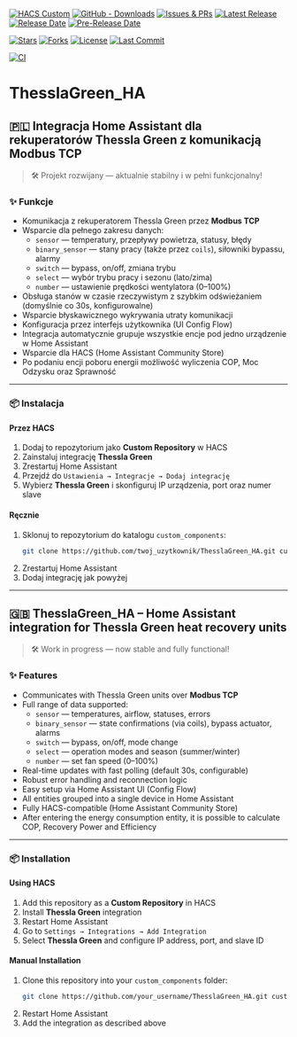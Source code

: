 <!-- Badges: start -->
[![HACS Custom](https://img.shields.io/badge/HACS-Custom-41BDF5?style=for-the-badge&logo=homeassistantcommunitystore&logoColor=white)](https://hacs.xyz/)
[![GitHub - Downloads](https://img.shields.io/github/downloads/aLAN-LDZ/ThesslaGreen_HA/total?style=for-the-badge)](https://github.com/aLAN-LDZ/ThesslaGreen_HA/releases)
[![Issues & PRs](https://img.shields.io/github/issues-pr/aLAN-LDZ/ThesslaGreen_HA?style=for-the-badge)](https://github.com/aLAN-LDZ/ThesslaGreen_HA/issues)
[![Latest Release](https://img.shields.io/github/v/release/aLAN-LDZ/ThesslaGreen_HA?style=for-the-badge)](https://github.com/aLAN-LDZ/ThesslaGreen_HA/releases)
[![Release Date](https://img.shields.io/github/release-date/aLAN-LDZ/ThesslaGreen_HA?style=for-the-badge&label=Latest%20Release)](https://github.com/aLAN-LDZ/ThesslaGreen_HA/releases)
[![Pre-Release Date](https://img.shields.io/github/release-date-pre/aLAN-LDZ/ThesslaGreen_HA?style=for-the-badge&label=Latest%20Beta%20Release)](https://github.com/aLAN-LDZ/ThesslaGreen_HA/releases)

[![Stars](https://img.shields.io/github/stars/aLAN-LDZ/ThesslaGreen_HA?style=for-the-badge)](https://github.com/aLAN-LDZ/ThesslaGreen_HA/stargazers)
[![Forks](https://img.shields.io/github/forks/aLAN-LDZ/ThesslaGreen_HA?style=for-the-badge)](https://github.com/aLAN-LDZ/ThesslaGreen_HA/network/members)
[![License](https://img.shields.io/github/license/aLAN-LDZ/ThesslaGreen_HA?style=for-the-badge)](./LICENSE)
[![Last Commit](https://img.shields.io/github/last-commit/aLAN-LDZ/ThesslaGreen_HA?style=for-the-badge)](https://github.com/aLAN-LDZ/ThesslaGreen_HA/commits)

<!-- Jeśli używasz GitHub Actions – podmień nazwę pliku workflow i gałąź -->
[![CI](https://img.shields.io/github/actions/workflow/status/aLAN-LDZ/ThesslaGreen_HA/ci.yml?branch=main&style=for-the-badge&label=CI)](https://github.com/aLAN-LDZ/ThesslaGreen_HA/actions)
<!-- Badges: end -->


# ThesslaGreen_HA

## 🇵🇱 Integracja Home Assistant dla rekuperatorów Thessla Green z komunikacją Modbus TCP

> 🛠️ Projekt rozwijany — aktualnie stabilny i w pełni funkcjonalny!

### ✨ Funkcje

- Komunikacja z rekuperatorem Thessla Green przez **Modbus TCP**
- Wsparcie dla pełnego zakresu danych:
  - `sensor` — temperatury, przepływy powietrza, statusy, błędy
  - `binary_sensor` — stany pracy (także przez `coils`), siłowniki bypassu, alarmy
  - `switch` — bypass, on/off, zmiana trybu
  - `select` — wybór trybu pracy i sezonu (lato/zima)
  - `number` — ustawienie prędkości wentylatora (0–100%)
- Obsługa stanów w czasie rzeczywistym z szybkim odświeżaniem (domyślnie co 30s, konfigurowalne)
- Wsparcie błyskawicznego wykrywania utraty komunikacji
- Konfiguracja przez interfejs użytkownika (UI Config Flow)
- Integracja automatycznie grupuje wszystkie encje pod jedno urządzenie w Home Assistant
- Wsparcie dla HACS (Home Assistant Community Store)
- Po podaniu encji poboru energii możliwość wyliczenia COP, Moc Odzysku oraz Sprawność

---

### 📦 Instalacja

#### Przez HACS

1. Dodaj to repozytorium jako **Custom Repository** w HACS
2. Zainstaluj integrację **Thessla Green**
3. Zrestartuj Home Assistant
4. Przejdź do `Ustawienia → Integracje → Dodaj integrację`
5. Wybierz **Thessla Green** i skonfiguruj IP urządzenia, port oraz numer slave

#### Ręcznie

1. Sklonuj to repozytorium do katalogu `custom_components`:
    ```bash
    git clone https://github.com/twoj_uzytkownik/ThesslaGreen_HA.git custom_components/thessla_green
    ```
2. Zrestartuj Home Assistant
3. Dodaj integrację jak powyżej

---

## 🇬🇧 ThesslaGreen_HA – Home Assistant integration for Thessla Green heat recovery units

> 🛠️ Work in progress — now stable and fully functional!

### ✨ Features

- Communicates with Thessla Green units over **Modbus TCP**
- Full range of data supported:
  - `sensor` — temperatures, airflow, statuses, errors
  - `binary_sensor` — state confirmations (via coils), bypass actuator, alarms
  - `switch` — bypass, on/off, mode change
  - `select` — operation modes and season (summer/winter)
  - `number` — set fan speed (0–100%)
- Real-time updates with fast polling (default 30s, configurable)
- Robust error handling and reconnection logic
- Easy setup via Home Assistant UI (Config Flow)
- All entities grouped into a single device in Home Assistant
- Fully HACS-compatible (Home Assistant Community Store)
- After entering the energy consumption entity, it is possible to calculate COP, Recovery Power and Efficiency

---

### 📦 Installation

#### Using HACS

1. Add this repository as a **Custom Repository** in HACS
2. Install **Thessla Green** integration
3. Restart Home Assistant
4. Go to `Settings → Integrations → Add Integration`
5. Select **Thessla Green** and configure IP address, port, and slave ID

#### Manual Installation

1. Clone this repository into your `custom_components` folder:
    ```bash
    git clone https://github.com/your_username/ThesslaGreen_HA.git custom_components/thessla_green
    ```
2. Restart Home Assistant
3. Add the integration as described above
